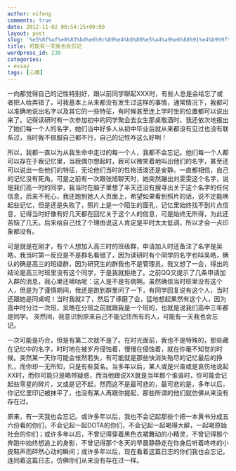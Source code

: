 ```yaml
---
author: nifeng
comments: true
date: 2012-11-02 00:54:25+00:00
layout: post
slug: '%e5%8f%af%e8%83%bd%e6%9c%89%e4%b8%80%e5%a4%a9%e6%88%91%e4%b9%9f%e4%bc%9a%e5%bf%98%e8%ae%b0'
title: 可能有一天我也会忘记
wordpress_id: 230
categories:
- essay
tags: [心情]
---
```









一向都觉得自己的记性特别好，跟以前同学聊起XXX时，有些人总是会给忘了或者把人给弄错了，可我基本上从来都没有发生过这样的事情，通常情况下，我都可以准确地说出名字以及其它的一些特征，有时候甚至连上学时坐的位置都可以说出来了。记得读研时有一次参加初中的同学聚会去女生那桌敬酒时，我还依次地报出了她们每一个人的名字，她们当中好多人从初中毕业后就从来都没有见过也没有联系过，当时我不佩服自己都不行，自己的记性咋这么好咧！






所以，我都一直以为从我生命中走过的每一个人，我都不会忘记。他们每一个人都可以存在于我记忆里，当我偶尔想起时，我可以微笑着地叫出他们的名字，甚至还可以说出一些他们的特征，无论他们当时的性格活泼还是安静。一直都相信，自己的记忆没有死角。可是之前有一次跟张旭聊天时，她突然蹦出刘雯雯这个名字，说是我们高一时的同学，我当时在脑子里想了半天还没有搜寻出关于这个名字的任何信息，后来不死心，我还跑到她人人页面上，希望如果看到照片的话，说不定能唤起些记忆，但是还是失败了，照片上是一个陌生的面孔，记忆里始终找不到片点信息，记得当时好像有好几天都在回忆关于这个人的信息，可是始终无所得，为此还苦恼了几天。后来给自己找了个理由说这人肯定是平时太太低调，所以才会一点印象都没有。






可是就是在刚才，有个人想加入高三时的班级群，申请加入时还备注了名字是吴皓，我当时第一反应是不是群名看错了，因为读研时有个同学的名字也叫吴皓，确认的确是高三的班级群，因为研究生的群我也不是管理员。我又想了一会，得出的结论是高三时班里没有这个同学，于是我就拒绝了。之前QQ又提示了几条申请加入群的消息，我心里还嘀咕呢：这人是不是有病啊。虽然确信当时班里没有这个人，但是为了谨慎期间，我还是跑到群里问了一下，有同学回复说有这个人，当时还跟她是同桌呢！当时我就2了，然后了琢磨了会，猛地想起果然有这个人，因为高中时分过一次班，吴皓在分班之前就跟我是一个班的，也就是说我们高中三年都是同学。 突然间，我意识到原来自己不能记住所有的人，可能有一天我也会忘记。






一次可能是巧合，但是有第二次就不是了。在时光面前，我也不是特殊的，那些藏在记忆中的名字，时时地在被岁月侵蚀着，慢慢在侵蚀着，就在你毫不知觉的时候。突然某一天你可能会怅然若失，有可能就是那些快消失殆尽的记忆最后的挣扎，而你却一无所知，只是有些莫名。当多年以后，某人或是兴奋或是哀伤地说起XX时，而你可能只是略带疑惑，而当他跟说XX就是当年那个谁谁时，你可能会记起些零星的碎片，又或是记不起，然而这不是最可悲的，最可悲的是，多年以后，你记忆里印记被抹平了，也没有某人再跟你提起，那些所谓的他们就仿佛从来没有存在过。






原来，有一天我也会忘记。或许多年以后，我也不会记起那些个把一本黄书分成五六份看的你们，不会记起一起DOTA的你们，不会记起一起喝得大醉，一起喝原始社会的你们；或许多年以后，不曾记得穿着黑色衣裙舞动的小精灵，不曾记得那个奔跑中始终想追上的身影，不曾记得那个冬天的早晨静静走在你身后听着咚咚的小皮鞋声而砰然心动的瞬间；或许多年以后，现在看着这篇日志的你们我也会忘记，连同着这篇日志，仿佛你们从来没有存在过一样。




